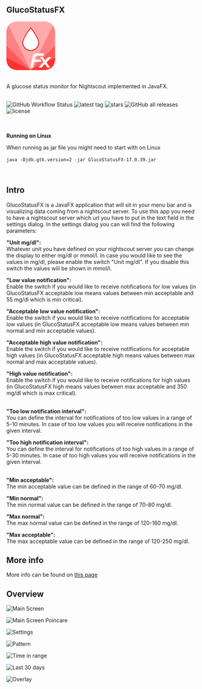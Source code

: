 ## GlucoStatusFX

![banner](https://github.com/HanSolo/glucostatusfx/raw/main/src/main/resources/eu/hansolo/fx/glucostatus/icon128x128.png)

<br>
A glucose status monitor for Nightscout implemented in JavaFX.

<br>
<br>

![GitHub Workflow Status](https://img.shields.io/github/workflow/status/HanSolo/glucostatusfx/ci)
![latest tag](https://badgen.net/github/tag/HanSolo/glucostatusfx)
![stars](https://badgen.net/github/stars/HanSolo/glucostatusfx)
![GitHub all releases](https://img.shields.io/github/downloads/HanSolo/glucostatusfx/total)
![license](https://badgen.net/github/license/HanSolo/discocli)

<br>
<br>
<b>Running on Linux</b>

When running as jar file you might need to start with on Linux

```java -Djdk.gtk.version=2 -jar GlucoStatusFX-17.0.39.jar```

<br>


## Intro
GlucoStatusFX is a JavaFX application that will sit in your menu bar and is visualizing
data coming from a nightscout server.
To use this app you need to have a nightscout server which url you have to put in the
text field in the settings dialog.
In the settings dialog you can will find the following parameters:

<b>"Unit mg/dl":</b><br>
Whatever unit you have defined on your nightscout server you can change the display to either mg/dl or mmol/l. In case you would like to see the values in mg/dl, please enable the switch "Unit mg/dl". If you disable this switch the values will be shown in mmol/l.

<b>"Low value notification":</b><br>
Enable the switch if you would like to receive notifications for low values (in GlucoStatusFX acceptable low means values between min acceptable and 55 mg/dl which is min critical).

<b>"Acceptable low value notification":</b><br>
Enable the switch if you would like to receive notifications for acceptable low values (in GlucoStatusFX acceptable low means values between min normal and min acceptable values).

<b>"Acceptable high value notification":</b><br>
Enable the switch if you would like to receive notifications for acceptable high values (in GlucoStatusFX acceptable high means values between max normal and max acceptable values).

<b>"High value notification":</b><br>
Enable the switch if you would like to receive notifications for high values (in GlucoStatusFX high means values between max acceptable and 350 mg/dl which is max critical).

<br>
<b>"Too low notification interval":</b><br>
You can define the interval for notifications of too low values in a range of 5-10 minutes. In case of too low values you will receive notifications in the given interval.

<b>"Too high notification interval":</b><br>
You can define the interval for notifications of too high values in a range of 5-30 minutes. In case of too high values you will receive notifications in the given interval.

<br>
<b>"Min acceptable":</b><br>
The min acceptable value can be defined in the range of 60-70 mg/dl.

<b>"Min normal":</b><br>
The min normal value can be defined in the range of 70-80 mg/dl.

<b>"Max normal":</b><br>
The max normal value can be defined in the range of 120-160 mg/dl.

<b>"Max acceptable":</b><br>
The max acceptable value can be defined in the range of 120-250 mg/dl.


## More info
More info can be found on [this page](https://harmoniccode.blogspot.com/p/glucostatusfx.html)

## Overview
![Main Screen](https://i.ibb.co/1QgxS30/Gluco-Status-FX-Main.png)

![Main Screen Poincare](https://i.ibb.co/prXFCqt/Gluco-Status-FX-Poincare.png)

![Settings](https://i.ibb.co/BT53NY4/Monosnap-2022-01-14-16-25-06.png)

![Pattern](https://i.ibb.co/p1vWMmp/Gluco-Status-FX-Pattern.png)

![Time in range](https://i.ibb.co/DQmsQXg/Gluco-Status-FX-Time-In-Range.png)

![Last 30 days](https://i.ibb.co/SJ3yG6s/Gluco-Status-FX-30-Days.png)

![Overlay](https://i.ibb.co/bRDBC54/Gluco-Status-FX-Overlay-Days.png)
